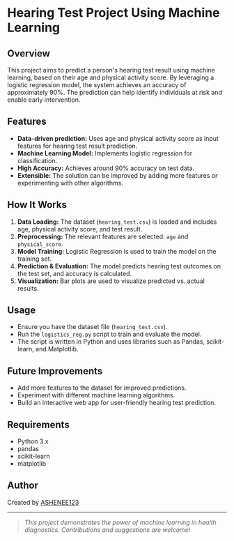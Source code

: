 # Hearing Test Project Using Machine Learning

## Overview

This project aims to predict a person's hearing test result using machine learning, based on their age and physical activity score. By leveraging a logistic regression model, the system achieves an accuracy of approximately 90%. The prediction can help identify individuals at risk and enable early intervention.

## Features

- **Data-driven prediction:** Uses age and physical activity score as input features for hearing test result prediction.
- **Machine Learning Model:** Implements logistic regression for classification.
- **High Accuracy:** Achieves around 90% accuracy on test data.
- **Extensible:** The solution can be improved by adding more features or experimenting with other algorithms.

## How It Works

1. **Data Loading:** The dataset (`hearing_test.csv`) is loaded and includes age, physical activity score, and test result.
2. **Preprocessing:** The relevant features are selected: `age` and `physical_score`.
3. **Model Training:** Logistic Regression is used to train the model on the training set.
4. **Prediction & Evaluation:** The model predicts hearing test outcomes on the test set, and accuracy is calculated.
5. **Visualization:** Bar plots are used to visualize predicted vs. actual results.

## Usage

- Ensure you have the dataset file (`hearing_test.csv`).
- Run the `logistics_reg.py` script to train and evaluate the model.
- The script is written in Python and uses libraries such as Pandas, scikit-learn, and Matplotlib.

## Future Improvements

- Add more features to the dataset for improved predictions.
- Experiment with different machine learning algorithms.
- Build an interactive web app for user-friendly hearing test prediction.

## Requirements

- Python 3.x
- pandas
- scikit-learn
- matplotlib

## Author

Created by [ASHENEE123](https://github.com/ASHENEE123)

---

> _This project demonstrates the power of machine learning in health diagnostics. Contributions and suggestions are welcome!_
